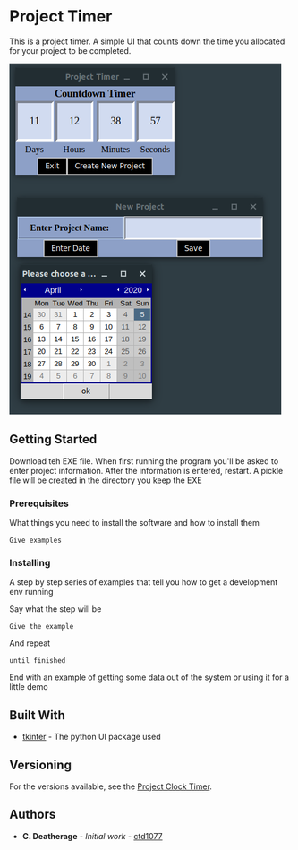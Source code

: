 # Project Timer

This is a project timer. A simple UI that counts down the time you allocated for your project to be completed.

![](image/4.png)


## Getting Started

Download teh EXE file. When first running the program you'll be asked to enter project information. After the information is entered, restart. A pickle file will be created in the directory you keep the EXE


### Prerequisites

What things you need to install the software and how to install them

```
Give examples
```

### Installing

A step by step series of examples that tell you how to get a development env running

Say what the step will be

```
Give the example
```

And repeat

```
until finished
```

End with an example of getting some data out of the system or using it for a little demo


## Built With

* [tkinter](https://docs.python.org/3/library/tkinter.html) - The python UI package used

## Versioning

For the versions available, see the [Project Clock Timer](https://github.com/ctd1077/Project-Clock-Timer). 

## Authors

* **C. Deatherage** - *Initial work* - [ctd1077](https://github.com/ctd1077)
